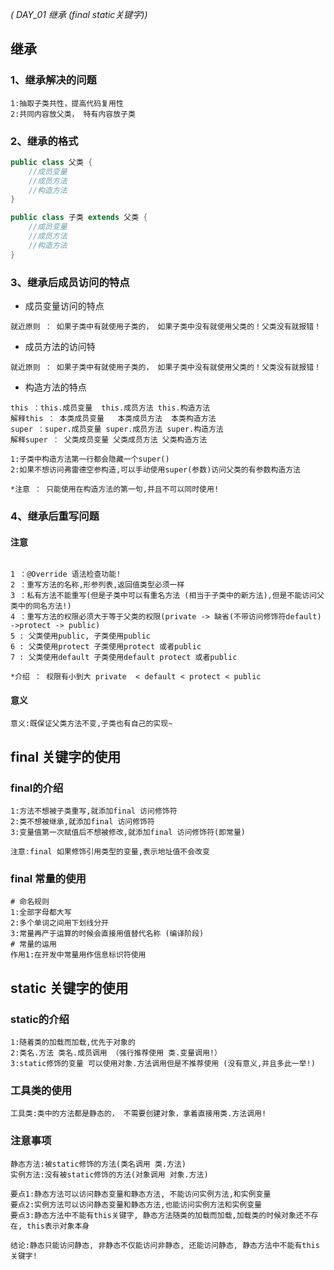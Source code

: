 _( DAY_01 继承 (final static关键字))_

## 继承

### 1、继承解决的问题

```properties
1:抽取子类共性，提高代码复用性
2:共同内容放父类， 特有内容放子类
```

### 2、继承的格式

```java
public class 父类 {
    //成员变量
    //成员方法
    //构造方法
}

public class 子类 extends 父类 {
    //成员变量
    //成员方法
    //构造方法    
}
```

### 3、继承后成员访问的特点

- 成员变量访问的特点

```properties
就近原则 ： 如果子类中有就使用子类的， 如果子类中没有就使用父类的！父类没有就报错！
```

- 成员方法的访问特

```properties
就近原则 ： 如果子类中有就使用子类的， 如果子类中没有就使用父类的！父类没有就报错！
```

- 构造方法的特点

````properties
this ：this.成员变量  this.成员方法 this.构造方法
解释this ： 本类成员变量   本类成员方法  本类构造方法
super ：super.成员变量 super.成员方法 super.构造方法
解释super ： 父类成员变量 父类成员方法 父类构造方法

1:子类中构造方法第一行都会隐藏一个super()
2:如果不想访问弗雷德空参构造,可以手动使用super(参数)访问父类的有参数构造方法

*注意 ： 只能使用在构造方法的第一句,并且不可以同时使用!
````

### 4、继承后重写问题

#### 注意

```properties

1 ：@Override 语法检查功能!
2 ：重写方法的名称,形参列表,返回值类型必须一样
3 ：私有方法不能重写(但是子类中可以有重名方法 (相当于子类中的新方法),但是不能访问父类中的同名方法!)
4 ：重写方法的权限必须大于等于父类的权限(private -> 缺省(不带访问修饰符default) ->protect -> public)
5 : 父类使用public, 子类使用public 
6 : 父类使用protect 子类使用protect 或者public
7 : 父类使用default 子类使用default protect 或者public

*介绍 ： 权限有小到大 private  < default < protect < public
```

#### 意义

```properties
意义:既保证父类方法不变,子类也有自己的实现~
```

## final 关键字的使用

### final的介绍

```properties
1:方法不想被子类重写,就添加final 访问修饰符
2:类不想被继承,就添加final 访问修饰符
3:变量值第一次赋值后不想被修改,就添加final 访问修饰符(即常量)

注意:final 如果修饰引用类型的变量,表示地址值不会改变
```

### final 常量的使用

```properties
# 命名规则
1:全部字母都大写
2:多个单词之间用下划线分开
3:常量再产于运算的时候会直接用值替代名称 (编译阶段)
# 常量的运用
作用1:在开发中常量用作信息标识符使用
```

## static 关键字的使用

### static的介绍

```properties
1:随着类的加载而加载,优先于对象的
2:类名.方法 类名.成员调用 （强行推荐使用 类.变量调用!）
3:static修饰的变量 可以使用对象.方法调用但是不推荐使用 (没有意义,并且多此一举!)
```

### 工具类的使用

````properties
工具类:类中的方法都是静态的， 不需要创建对象，拿着直接用类.方法调用!
````

### 注意事项

```properties
静态方法:被static修饰的方法(类名调用 类.方法)
实例方法:没有被static修饰的方法(对象调用 对象.方法)

要点1:静态方法可以访问静态变量和静态方法, 不能访问实例方法,和实例变量
要点2:实例方法可以访问静态变量和静态方法,也能访问实例方法和实例变量
要点3:静态方法中不能有this关键字, 静态方法随类的加载而加载,加载类的时候对象还不存在, this表示对象本身

结论:静态只能访问静态, 非静态不仅能访问非静态, 还能访问静态, 静态方法中不能有this关键字!
```